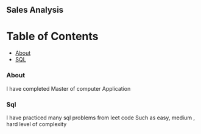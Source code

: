 ## Sales Analysis 

# Table of Contents
- [About](#About)
- [SQL]( #Sql)


### About
   I have completed Master of computer Application
   
   ### Sql 
  I have  practiced many sql problems from leet code  Such as easy, medium , hard level of complexity 
